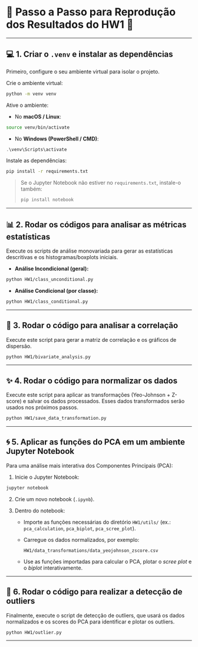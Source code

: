 # 🚀 Passo a Passo para Reprodução dos Resultados do HW1 🚀

---

## 💻 1. Criar o `.venv` e instalar as dependências

Primeiro, configure o seu ambiente virtual para isolar o projeto.

Crie o ambiente virtual:

```bash
python -m venv venv
```

Ative o ambiente:

* No **macOS / Linux**:

```bash
source venv/bin/activate
```

* No **Windows (PowerShell / CMD)**:

```powershell
.\venv\Scripts\activate
```

Instale as dependências:

```bash
pip install -r requirements.txt
```

> Se o Jupyter Notebook não estiver no `requirements.txt`, instale-o também:
>
> ```bash
> pip install notebook
> ```

---

## 📊 2. Rodar os códigos para analisar as métricas estatísticas

Execute os scripts de análise monovariada para gerar as estatísticas descritivas e os histogramas/boxplots iniciais.

* **Análise Incondicional (geral):**

```bash
python HW1/class_unconditional.py
```

* **Análise Condicional (por classe):**

```bash
python HW1/class_conditional.py
```

---

## 🔗 3. Rodar o código para analisar a correlação

Execute este script para gerar a matriz de correlação e os gráficos de dispersão.

```bash
python HW1/bivariate_analysis.py
```

---

## ✨ 4. Rodar o código para normalizar os dados

Execute este script para aplicar as transformações (Yeo-Johnson + Z-score) e salvar os dados processados. Esses dados transformados serão usados nos próximos passos.

```bash
python HW1/save_data_transformation.py
```

---

## 🌀 5. Aplicar as funções do PCA em um ambiente Jupyter Notebook

Para uma análise mais interativa dos Componentes Principais (PCA):

1. Inicie o Jupyter Notebook:

```bash
jupyter notebook
```

2. Crie um novo notebook (`.ipynb`).

3. Dentro do notebook:

   * Importe as funções necessárias do diretório `HW1/utils/` (ex.: `pca_calculation`, `pca_biplot`, `pca_scree_plot`).
   * Carregue os dados normalizados, por exemplo:

     ```
     HW1/data_transformations/data_yeojohnson_zscore.csv
     ```
   * Use as funções importadas para calcular o PCA, plotar o *scree plot* e o *biplot* interativamente.

---

## 🎯 6. Rodar o código para realizar a detecção de outliers

Finalmente, execute o script de detecção de outliers, que usará os dados normalizados e os scores do PCA para identificar e plotar os outliers.

```bash
python HW1/outlier.py
```

---


